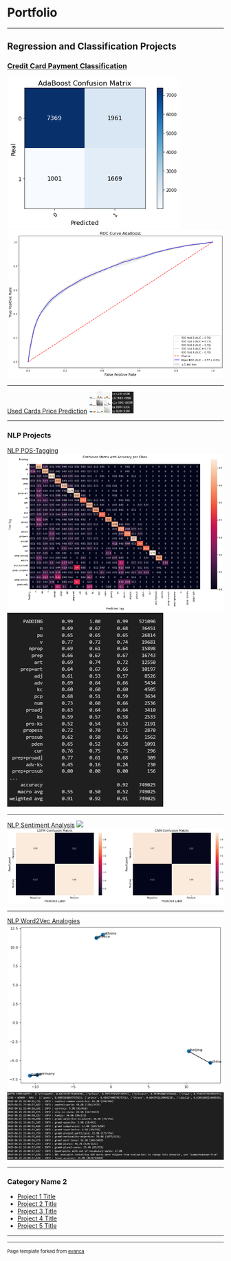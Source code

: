 # Portfolio

---

## Regression and Classification Projects

### [Credit Card Payment Classification](/credit-card-classification)
<img src="images/credit-card-cm-ada.png"/>
<img src="images/credit-card-roc-ada.png"/>

---

[Used Cards Price Prediction](/used-cars-price-prediction)
<img src="images/used_car_prices_eda.png" width="50" height="50"/>
<img src="images/used_car_prices_model_results.png" width="50" height="50"/>

---

### NLP Projects

[NLP POS-Tagging](/pos-tagging)
<img src="images/pos-tagging-cm.png"/>
<img src="images/pos-tagging-results.png"/>

---

[NLP Sentiment Analysis](/sentiment-analysis)
<img src="images/sentiment_analysis_confusion_lstm.png"/>
<img src="images/sentiment_analysis_confusion_matrices.png"/>

---

[NLP Word2Vec Analogies](/analogies)
<img src="images/word2vec.png"/>
<img src="images/word-similarities.png"/>

---

### Category Name 2

- [Project 1 Title](http://example.com/)
- [Project 2 Title](http://example.com/)
- [Project 3 Title](http://example.com/)
- [Project 4 Title](http://example.com/)
- [Project 5 Title](http://example.com/)

---




---
<p style="font-size:11px">Page template forked from <a href="https://github.com/evanca/quick-portfolio">evanca</a></p>
<!-- Remove above link if you don't want to attibute -->
